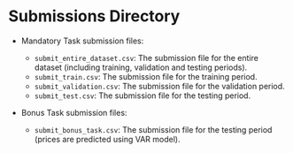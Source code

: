 # Submissions Directory

- Mandatory Task submission files:
  - `submit_entire_dataset.csv`: The submission file for the entire dataset (including training, validation and testing periods).
  - `submit_train.csv`: The submission file for the training period.
  - `submit_validation.csv`: The submission file for the validation period.
  - `submit_test.csv`: The submission file for the testing period.

- Bonus Task submission files:
  - `submit_bonus_task.csv`: The submission file for the testing period (prices are predicted using VAR model).
